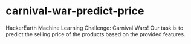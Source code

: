 # carnival-war-predict-price
HackerEarth Machine Learning Challenge: Carnival Wars! Our task is to predict the selling price of the products based on the provided features. 
